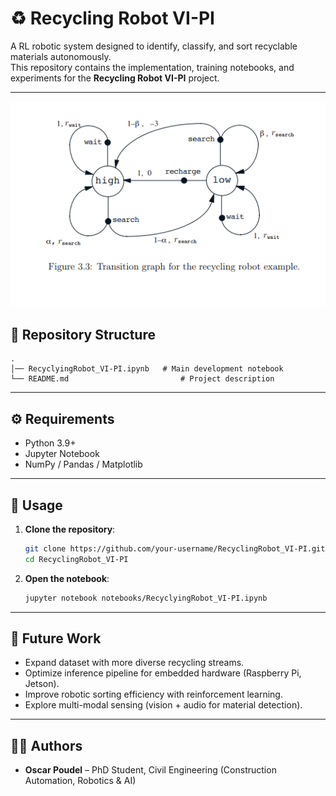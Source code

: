 # ♻️ Recycling Robot VI-PI

A RL robotic system designed to identify, classify, and sort recyclable materials autonomously.  
This repository contains the implementation, training notebooks, and experiments for the **Recycling Robot VI-PI** project.

---

![alt imge](https://github.com/oscarpoudel/cleaning_robot_RL_VI-PI/blob/main/pictures/1.png)

## 📂 Repository Structure
```plaintext
.
│── RecyclyingRobot_VI-PI.ipynb   # Main development notebook
└── README.md                         # Project description
```

---

## ⚙️ Requirements
- Python 3.9+
- Jupyter Notebook
- NumPy / Pandas / Matplotlib

---

## 🧪 Usage
1. **Clone the repository**:
   ```bash
   git clone https://github.com/your-username/RecyclingRobot_VI-PI.git
   cd RecyclingRobot_VI-PI
   ```

2. **Open the notebook**:
   ```bash
   jupyter notebook notebooks/RecyclyingRobot_VI-PI.ipynb
   ```


---


## 🔮 Future Work
- Expand dataset with more diverse recycling streams.
- Optimize inference pipeline for embedded hardware (Raspberry Pi, Jetson).
- Improve robotic sorting efficiency with reinforcement learning.
- Explore multi-modal sensing (vision + audio for material detection).

---

## 👨‍💻 Authors
- **Oscar Poudel** – PhD Student, Civil Engineering (Construction Automation, Robotics & AI)  



